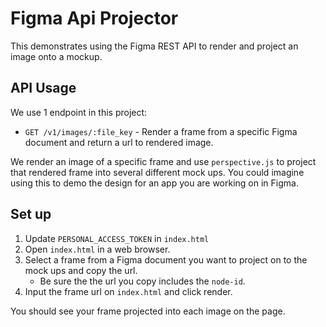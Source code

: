 # Figma Api Projector

This demonstrates using the Figma REST API to render and project an
image onto a mockup.

## API Usage

We use 1 endpoint in this project:

- `GET /v1/images/:file_key` - Render a frame from a specific Figma document and return a url to 
rendered image.

We render an image of a specific frame and use `perspective.js` to project that rendered
frame into several different mock ups. You could imagine using this to demo the design
for an app you are working on in Figma. 
 
## Set up

1. Update `PERSONAL_ACCESS_TOKEN` in `index.html`
2. Open `index.html` in a web browser.
3. Select a frame from a Figma document you want to project on to the mock ups and copy the url. 
    - Be sure the the url you copy includes the `node-id`. 
4. Input the frame url on `index.html` and click render.

You should see your frame projected into each image on the page.
